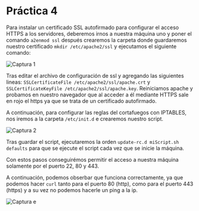 # Práctica 4

Para instalar un certificado SSL autofirmado para configurar el acceso HTTPS a los servidores, deberemos irnos a nuestra máquina uno y poner el comando `a2enmod ssl` después crearemos la carpeta donde guardaremos nuestro certificado `mkdir /etc/apache2/ssl` y ejecutamos el siguiente comando:

![Captura 1](http://imgur.com/3A4UhW6.jpg "Instalar certificado SSL")

Tras editar el archivo de configuración de ssl y agregando las siguientes lineas: `SSLCertificateFile /etc/apache2/ssl/apache.crt` y `SSLCertificateKeyFile /etc/apache2/ssl/apache.key`. Reiniciamos apache y probamos en nuestro navegador que al acceder a él mediante HTTPS sale en rojo el https ya que se trata de un certificado autofirmado.

A continuación, para configurar las reglas del cortafuegos con IPTABLES, nos iremos a la carpeta `/etc/init.d` e crearemos nuestro script.

![Captura 2](http://imgur.com/sXY1KlO.jpg "Script IPTABLES")

Tras guardar el script, ejecutaremos la orden `update-rc.d miScript.sh defaults` para que se ejecute el script cada vez que se inicie la máquina.

Con estos pasos conseguirémos permitir el acceso a nuestra máquina solamente por el puerto 22, 80 y 443.

A continuación, podemos obserbar que funciona correctamente, ya que podemos hacer `curl` tanto para el puerto 80 (http), como para el puerto 443 (https) y a su vez no podemos hacerle un ping a la ip.

![Captura e](http://imgur.com/a/4wP0H.jpg "Funciona")